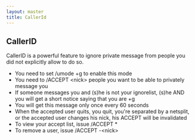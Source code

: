 ```yaml
---
layout: master
title: CallerId
---
```


## CallerID

CallerID is a powerful feature to ignore private message from people you did not
explicitly allow to do so.

 * You need to set /umode +g to enable this mode
 * You need to /ACCEPT \<nick> people you want to be able to privately message
   you
 * If someone messages you and (s)he is not your ignorelist, (s)he AND you will
   get a short notice saying that you are +g
 * You will get this message only once every 60 seconds
 * When the accepted user quits, you quit, you're separated by a netsplit, or
   the accepted user changes his nick, his ACCEPT will be invalidated
 * To view your accept list, issue /ACCEPT \*
 * To remove a user, issue /ACCEPT -\<nick>
